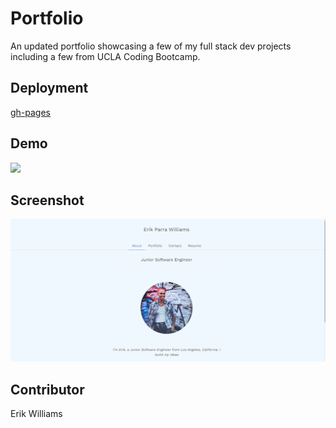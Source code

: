 # Portfolio

An updated portfolio showcasing a few of my full stack dev projects including a few from UCLA Coding Bootcamp.

## Deployment

[gh-pages](https://epw80.github.io/react-portfolio-master)

## Demo

![](./public/img/demo.gif)

## Screenshot

![Preview](./public/img/resume.png)

## Contributor

Erik Williams
